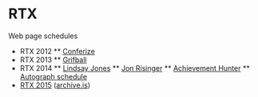# RTX

Web page schedules
* RTX 2012
** [Conferize](https://www.conferize.com/conferences/rtx-2012/schedule)
* RTX 2013
** [Grifball](http://www.grifballhub.com/complete-rtx-2013-panel-schedule-now-online/)
* RTX 2014
** [Lindsay Jones](http://roosterteeth.com/post/3222042)
** [Jon Risinger](http://likeyesterdaysjam.com/post/90693047531/my-rtx-schedule-w-cat-gifs)
** [Achievement Hunter](http://achievementhunter.roosterteeth.com/post/3221890)
** [Autograph schedule](http://rtxfaq.tumblr.com/post/89471630429/rtx-autograph-schedule-tentative-this-is)
* [RTX 2015](http://roosterteeth.com/post/51132913) ([archive.is](https://archive.is/TOnth))
